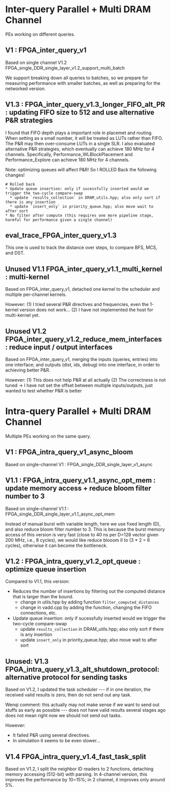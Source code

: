 # Inter-query Parallel + Multi DRAM Channel

PEs working on different queries.

## V1 : FPGA_inter_query_v1

Based on single channel V1.2 FPGA_single_DDR_single_layer_v1.2_support_multi_batch

We support breaking down all queries to batches, so we prepare for measuring performance with smaller batches, as well as preparing for the networked version.

## V1.3 : FPGA_inter_query_v1.3_longer_FIFO_alt_PR : updating FIFO size to 512 and use alternative P&R strategies

I found that FIFO depth plays a important role in placemet and routing. When setting as a small number, it will be treated as LUTs rather than FIFO. The P&R may then over-consume LUTs in a single SLR. I also evaluated alternative P&R strategies, which eventually can achieve 180 MHz for 4 channels. Specifically, Performance_WLBlockPlacement and Performance_Explore can achieve 180 MHz for 4 channels.

Note: optimizing queues will affect P&R! So I ROLLED Back the following changes!
```
# Rolled back
* Update queue insertion: only if sucessfully inserted would we trigger the two-cycle compare-swap
  * update `results_collection` in DRAM_utils.hpp; also only sort if there is any insertion
  * update `insert_only` in priority_queue.hpp; also move wait to after sort
* No filter after compute (this requires one more pipeline stage, harmful for performance given a single channel)
```

## eval_trace_FPGA_inter_query_v1.3

This one is used to track the distance over steps, to compare BFS, MCS, and DST.

## Unused V1.1 FPGA_inter_query_v1.1_multi_kernel : multi-kernel

Based on FPGA_inter_query_v1, detached one kernel to the scheduler and multiple per-channel kernels.

However:
(1) I tried several P&R directives and frequencies, even the 1-kernel version does not work...
(2) I have not implemented the host for multi-kernel yet.

## Unused V1.2 FPGA_inter_query_v1.2_reduce_mem_interfaces : reduce input / output interfaces

Based on FPGA_inter_query_v1, merging the inputs (queries, entries) into one interface; and outputs (dist, ids, debug) into one interface, in order to achieving better P&R.

However:
(1) This does not help P&R at all actually
(2) The correctness is not tuned -> I have not set the offset between multiple inputs/outputs, just wanted to test whether P&R is better


# Intra-query Parallel + Multi DRAM Channel

Multiple PEs working on the same query.


## V1 : FPGA_intra_query_v1_async_bloom

Based on single-channel V1 : FPGA_single_DDR_single_layer_v1_async

## V1.1 : FPGA_intra_query_v1.1_async_opt_mem : update memory access + reduce bloom filter number to 3

Based on single-channel V1.1 : FPGA_single_DDR_single_layer_v1.1_async_opt_mem

Instead of manual burst with variable length, here we use fixed length (D), and also reduce bloom filter number to 3. This is because the burst memory access of this version is very fast (close to 40 ns per D=128 vector given 200 MHz, i.e., 8 cycles), we would like reduce blooom II to (3 * 2 = 6 cycles), otherwise it can become the bottleneck.

## V1.2 : FPGA_intra_query_v1.2_opt_queue : optimize queue insertion

Compared to V1.1, this version: 
* Reduces the number of insertions by filtering out the computed distance that is larger than the bound.
  * change in utils.hpp by adding function `filter_computed_distances`
  * change in vadd.cpp by adding the function, changing the FIFO connections, etc.
* Update queue insertion: only if sucessfully inserted would we trigger the two-cycle compare-swap
  * update `results_collection` in DRAM_utils.hpp; also only sort if there is any insertion
  * update `insert_only` in priority_queue.hpp; also move wait to after sort


## Unused: V1.3 FPGA_intra_query_v1.3_alt_shutdown_protocol: alternative protocol for sending tasks

Based on V1.2, I updated the task scheduler --- if in one iteration, the received valid results is zero, then do not send out any task. 

Wenqi comment: this actually may not make sense if we want to send out stuffs as early as possible --- does not have valid results several stages ago does not mean right now we should not send out tasks. 

However: 
* It failed P&R using several directives.
* In simulation it seems to be even slower...

## V1.4 FPGA_intra_query_v1.4_fast_task_split

Based on V1.2, I split the neighbor ID readers to 2 functions, detaching memory accessing (512-bit) with parsing. In 4-channel version, this improves the performance by 10~15%; in 2 channel, it improves only around 5%.